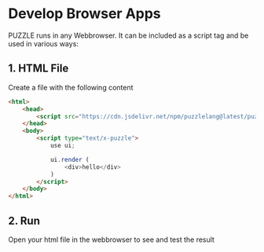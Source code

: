 # Develop Browser Apps

PUZZLE runs in any Webbrowser. It can be included as a script tag and be used in various ways:

## 1. HTML File

Create a file with the following content

```html
<html>
	<head>
		<script src="https://cdn.jsdelivr.net/npm/puzzlelang@latest/puzzle.browser.js"></script>
	</head>
	<body>
		<script type="text/x-puzzle">
			use ui;

			ui.render (
				<div>hello</div>
			)
		</script>
	</body>
</html>
```

## 2. Run

Open your html file in the webbrowser to see and test the result